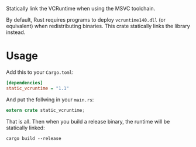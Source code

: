 Statically link the VCRuntime when using the MSVC toolchain.

By default, Rust requires programs to deploy `vcruntime140.dll`
(or equivalent) when redistributing binaries. This crate statically links
the library instead.

# Usage

Add this to your `Cargo.toml`:

```ini
[dependencies]
static_vcruntime = "1.1"
```

And put the follwing in your `main.rs`:

```rust
extern crate static_vcruntime;
```

That is all. Then when you build a release binary, the runtime will be statically linked:
```text
cargo build --release
```
